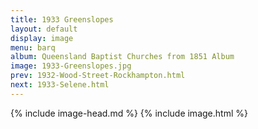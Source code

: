 ```yaml
---
title: 1933 Greenslopes
layout: default
display: image
menu: barq
album: Queensland Baptist Churches from 1851 Album
image: 1933-Greenslopes.jpg
prev: 1932-Wood-Street-Rockhampton.html
next: 1933-Selene.html
---
```

{% include image-head.md %}
{% include image.html %}